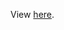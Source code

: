 View [here](https://htmlpreview.github.io/?https://github.com/emmaSkarstein/resume_skarstein/blob/master/resume.html).
 
